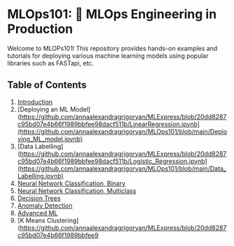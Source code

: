 # MLOps101: 🚀 MLOps Engineering in Production

Welcome to MLOPs101! This repository provides hands-on examples and tutorials for deploying various machine learning models using popular libraries such as FASTapi, etc.  

## Table of Contents

1. [Introduction](#introduction)
2. [Deploying an ML Model](https://github.com/annaalexandragrigoryan/MLExpress/blob/20dd8287c95bd07e4b66f1989bbfee98dacf511b/LinearRegression.ipynb](https://github.com/annaalexandragrigoryan/MLOps101/blob/main/Deploying_ML_model.ipynb)
3. [Data Labelling](https://github.com/annaalexandragrigoryan/MLExpress/blob/20dd8287c95bd07e4b66f1989bbfee98dacf511b/Logistic_Regression.ipynb](https://github.com/annaalexandragrigoryan/MLOps101/blob/main/Data_Labelling.ipynb)
4. [Neural Network Classification, Binary](https://github.com/annaalexandragrigoryan/MLExpress/blob/20dd8287c95bd07e4b66f1989bbfee98dacf511b/NN_for_HandwrittenDigitRecognition.ipynb)
5. [Neural Network Classification, Multiclass](https://github.com/annaalexandragrigoryan/MLExpress/blob/20dd8287c95bd07e4b66f1989bbfee98dacf511b/NN_for_HandwrittenDigitRecognitionMulti.ipynb)
6. [Decision Trees](https://github.com/annaalexandragrigoryan/MLExpress/blob/20dd8287c95bd07e4b66f1989bbfee98dacf511b/DecisionTrees.ipynb)
7. [Anomaly Detection](https://github.com/annaalexandragrigoryan/MLExpress/blob/20dd8287c95bd07e4b66f1989bbfee98dacf511b/Anomaly_Detection.ipynb)
8. [Advanced ML](https://github.com/annaalexandragrigoryan/MLExpress/blob/20dd8287c95bd07e4b66f1989bbfee98dacf511b/AppliedML.ipynb)
9. [K Means Clustering](https://github.com/annaalexandragrigoryan/MLExpress/blob/20dd8287c95bd07e4b66f1989bbfee9

